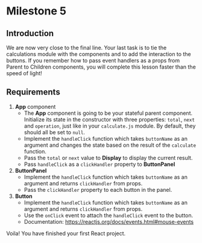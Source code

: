 # Milestone 5

## Introduction
We are now very close to the final line. Your last task is to tie the calculations module with the components and to add the interaction to the buttons. If you remember how to pass event handlers as a props from Parent to Children components, you will complete this lesson faster than the speed of light!

## Requirements

1. **App** component
    - The **App** component is going to be your stateful parent component. Initialize its state in the constructor with three
     properties: `total`, `next` and `operation`, just like in your `calculate.js` module. By default, they should all
     be set to `null`.
    - Implement the `handleClick` function which takes `buttonName` as an argument and changes the state based on the result of the `calculate` function.
    - Pass the `total` or `next` value to **Display** to display the current result.
    - Pass `handleClick` as a `clickHandler` property to **ButtonPanel**
2. **ButtonPanel**
    - Implement the `handleClick` function which takes `buttonName` as an argument and returns `clickHandler` from props.
    - Pass the `clickHandler` property to each button in the panel.
3. **Button**
    - Implement the `handleClick` function which takes `buttonName` as an argument and returns `clickHandler` from props.
    - Use the `onClick` event to attach the `handleClick` event to the button.
    - Documentation: https://reactjs.org/docs/events.html#mouse-events

Voila! You have finished your first React project.
